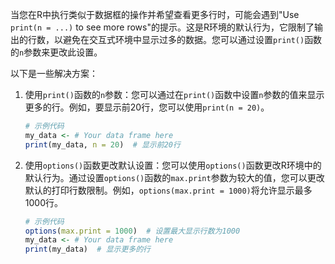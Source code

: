 当您在R中执行类似于数据框的操作并希望查看更多行时，可能会遇到"Use `print(n = ...)` to see more rows"的提示。这是R环境的默认行为，它限制了输出的行数，以避免在交互式环境中显示过多的数据。您可以通过设置`print()`函数的`n`参数来更改此设置。

以下是一些解决方案：

1. 使用`print()`函数的`n`参数：您可以通过在`print()`函数中设置`n`参数的值来显示更多的行。例如，要显示前20行，您可以使用`print(n = 20)`。

   ```R
   # 示例代码
   my_data <- # Your data frame here
   print(my_data, n = 20)  # 显示前20行
   ```

2. 使用`options()`函数更改默认设置：您可以使用`options()`函数更改R环境中的默认行为。通过设置`options()`函数的`max.print`参数为较大的值，您可以更改默认的打印行数限制。例如，`options(max.print = 1000)`将允许显示最多1000行。

   ```R
   # 示例代码
   options(max.print = 1000)  # 设置最大显示行数为1000
   my_data <- # Your data frame here
   print(my_data)  # 显示更多的行
   ```

